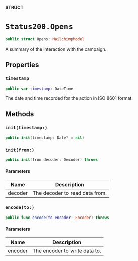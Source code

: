 **STRUCT**

# `Status200.Opens`

```swift
public struct Opens: MailchimpModel
```

A summary of the interaction with the campaign.

## Properties
### `timestamp`

```swift
public var timestamp: DateTime
```

The date and time recorded for the action in ISO 8601 format.

## Methods
### `init(timestamp:)`

```swift
public init(timestamp: Date? = nil)
```

### `init(from:)`

```swift
public init(from decoder: Decoder) throws
```

#### Parameters

| Name | Description |
| ---- | ----------- |
| decoder | The decoder to read data from. |

### `encode(to:)`

```swift
public func encode(to encoder: Encoder) throws
```

#### Parameters

| Name | Description |
| ---- | ----------- |
| encoder | The encoder to write data to. |
